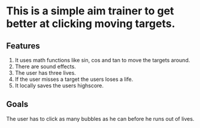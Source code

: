 # This is a simple aim trainer to get better at clicking moving targets.
## Features
1. It uses math functions like sin, cos and tan to move the targets around.
2. There are sound effects.
3. The user has three lives.
4. If the user misses a target the users loses a life.
5. It locally saves the users highscore.

## Goals
The user has to click as many bubbles as he can before he runs out of lives.
